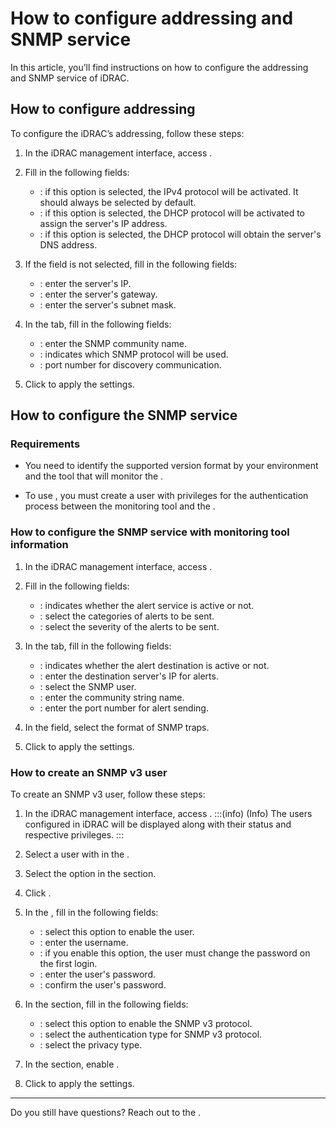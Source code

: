 # How to configure addressing and SNMP service 

In this article, you’ll find instructions on how to configure the addressing and SNMP service of iDRAC.

## How to configure addressing

To configure the iDRAC’s addressing, follow these steps:

1. In the iDRAC management interface, access  .
2. Fill in the following fields:
    * : if this option is selected, the IPv4 protocol will be activated. It should always be selected by default.
    * : if this option is selected, the DHCP protocol will be activated to assign the server's IP address.
    * : if this option is selected, the DHCP protocol will obtain the server's DNS address.

3. If the  field is not selected, fill in the following fields:

    * : enter the server's IP.
    * : enter the server's gateway.
    * : enter the server's subnet mask.
4. In the  tab, fill in the following fields:
    * : enter the SNMP community name.
    * : indicates which SNMP protocol will be used.
    * : port number for discovery communication.

5. Click  to apply the settings.

## How to configure the SNMP service

### Requirements 

* You need to identify the supported version format by your environment and the tool that will monitor the .

* To use , you must create a user with privileges for the authentication process between the monitoring tool and the .



### How to configure the SNMP service with monitoring tool information

1. In the iDRAC management interface, access .
2. Fill in the following fields:
    * : indicates whether the alert service is active or not.
    * : select the categories of alerts to be sent.
    * : select the severity of the alerts to be sent.

3. In the  tab, fill in the following fields:
    *  : indicates whether the alert destination is active or not.
    *  : enter the destination server's IP for alerts.
    *  : select the SNMP user.
    *  : enter the community string name.
    *  : enter the port number for alert sending.

4. In the  field, select the format of SNMP traps.
5. Click  to apply the settings.

### How to create an SNMP v3 user

To create an SNMP v3 user, follow these steps:

1. In the iDRAC management interface, access .
:::(info) (Info)
The users configured in iDRAC will be displayed along with their status and respective privileges.
:::
2. Select a user with  in the .
3. Select the  option in the  section.
4. Click .
5. In the , fill in the following fields:
    * : select this option to enable the user.
    * : enter the username.
    * : if you enable this option, the user must change the password on the first login.
    * : enter the user's password.
    * : confirm the user's password.

6. In the  section, fill in the following fields:

    * : select this option to enable the SNMP v3 protocol. 
    * : select the authentication type for SNMP v3 protocol.
    * : select the privacy type.

7. In the  section, enable .
8. Click  to apply the settings.


* * *

Do you still have questions? Reach out to the .